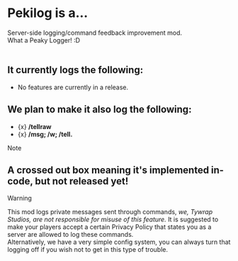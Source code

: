 # Pekilog is a...
Server-side logging/command feedback improvement mod. 
<br/>What a Peaky Logger! :D
<br/>
<br/>
## It currently logs the following:
- No features are currently in a release.

## We plan to make it also log the following:
- {x} **/tellraw**
- {x} **/msg; /w; /tell.**
> [!NOTE]
A crossed out box meaning it's implemented in-code, but not released yet!
---
> [!WARNING]
This mod logs private messages sent through commands, *we, Tywrap Studios, are not responsible for misuse of this feature.*
It is suggested to make your players accept a certain Privacy Policy that states you as a server are allowed to log these commands.
<br/>Alternatively, we have a very simple config system, you can always turn that logging off if you wish not to get in this type of trouble.
